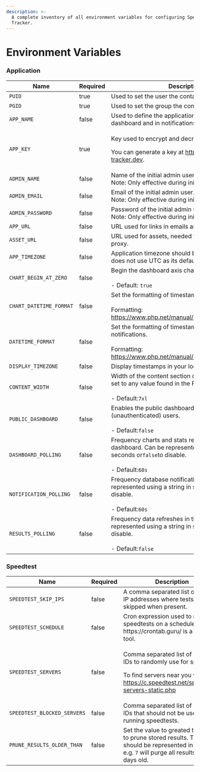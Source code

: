 ```yaml
---
description: >-
  A complete inventory of all environment variables for configuring Speedtest
  Tracker.
---
```


# Environment Variables

### Application

<table><thead><tr><th width="218">Name</th><th width="103" data-type="checkbox">Required</th><th>Description</th><th>Example</th></tr></thead><tbody><tr><td><code>PUID</code></td><td>true</td><td>Used to set the user the container should run as.</td><td><code>1000</code></td></tr><tr><td><code>PGID</code></td><td>true</td><td>Used to set the group the container should run as.</td><td><code>1000</code></td></tr><tr><td><code>APP_NAME</code></td><td>false</td><td>Used to define the application's name in the dashboard and in notifications.<br></td><td></td></tr><tr><td><code>APP_KEY</code></td><td>true</td><td><p>Key used to encrypt and decrypt data.</p><p>You can generate a key at <a href="https://speedtest-tracker.dev">https://speedtest-tracker.dev</a>.</p></td><td></td></tr><tr><td><code>ADMIN_NAME</code></td><td>false</td><td>Name of the initial admin user.<br>Note: Only effective during initial setup.</td><td><code>Admin</code></td></tr><tr><td><code>ADMIN_EMAIL</code></td><td>false</td><td>Email of the initial admin user.<br>Note: Only effective during initial setup.</td><td><code>admin@example.com</code></td></tr><tr><td><code>ADMIN_PASSWORD</code></td><td>false</td><td>Password of the initial admin user.<br>Note: Only effective during initial setup.</td><td><code>password</code></td></tr><tr><td><code>APP_URL</code></td><td>false</td><td>URL used for links in emails and notifications.</td><td><code>https://speedtest.example.com</code></td></tr><tr><td><code>ASSET_URL</code></td><td>false</td><td>URL used for assets, needed when using a reverse proxy.</td><td><code>https://speedtest.example.com</code></td></tr><tr><td><code>APP_TIMEZONE</code></td><td>false</td><td>Application timezone should be set if your database does not use UTC as its default timezone.</td><td><code>Europe/London</code></td></tr><tr><td><code>CHART_BEGIN_AT_ZERO</code></td><td>false</td><td>Begin the dashboard axis charts at zero.<br><br>- Default: <code>true</code></td><td><code>true</code> or <code>false</code></td></tr><tr><td><code>CHART_DATETIME_FORMAT</code></td><td>false</td><td>Set the formatting of timestamps in charts.<br><br>Formatting: <a href="https://www.php.net/manual/en/datetime.format.php">https://www.php.net/manual/en/datetime.format.php</a></td><td><code>j/m G:i</code><br>(18/10 20:06)</td></tr><tr><td><code>DATETIME_FORMAT</code></td><td>false</td><td>Set the formatting of timestamps in tables and notifications.<br><br>Formatting: <a href="https://www.php.net/manual/en/datetime.format.php">https://www.php.net/manual/en/datetime.format.php</a></td><td><code>j M Y, G:i:s</code><br>(18 Oct 2024, 20:06:01)</td></tr><tr><td><code>DISPLAY_TIMEZONE</code></td><td>false</td><td>Display timestamps in your local time.</td><td><code>America/New_York</code></td></tr><tr><td><code>CONTENT_WIDTH</code></td><td>false</td><td>Width of the content section of each page. Can be set to any value found in the Filament <a href="https://filamentphp.com/docs/3.x/panels/configuration#customizing-the-maximum-content-width">docs</a>.<br><br>- Default:<code>7xl</code></td><td></td></tr><tr><td><code>PUBLIC_DASHBOARD</code></td><td>false</td><td>Enables the public dashboard for guest (unauthenticated) users.<br><br>- Default:<code>false</code></td><td></td></tr><tr><td><code>DASHBOARD_POLLING</code></td><td>false</td><td>Frequency charts and stats refresh on the dashboard. Can be represented using a string in seconds or<code>false</code>to disable.<br><br>- Default:<code>60s</code></td><td></td></tr><tr><td><code>NOTIFICATION_POLLING</code></td><td>false</td><td>Frequency database notifications are polled. Can be represented using a string in seconds or<code>false</code>to disable.<br><br>- Default:<code>60s</code></td><td></td></tr><tr><td><code>RESULTS_POLLING</code></td><td>false</td><td>Frequency data refreshes in the results table. Can be represented using a string in seconds or<code>false</code>to disable.<br><br>- Default:<code>false</code></td><td></td></tr></tbody></table>

### Speedtest

<table><thead><tr><th width="221">Name</th><th data-type="checkbox">Required</th><th>Description</th><th>Example</th></tr></thead><tbody><tr><td><code>SPEEDTEST_SKIP_IPS</code></td><td>false</td><td>A comma separated list of public IP addresses where tests will be skipped when present.</td><td><code>127.0.0.1</code> or <code>127.0.0.0/16</code></td></tr><tr><td><code>SPEEDTEST_SCHEDULE</code></td><td>false</td><td>Cron expression used to run speedtests on a scheduled basis. https://crontab.guru/ is a helpful tool.</td><td><code>6 */2 * * *</code><br>(<em>At minute 6 past every 2nd hour)</em></td></tr><tr><td><code>SPEEDTEST_SERVERS</code></td><td>false</td><td><p>Comma separated list of server IDs to randomly use for speedtest.</p><p>To find servers near you visit: <a href="https://c.speedtest.net/speedtest-servers-static.php">https://c.speedtest.net/speedtest-servers-static.php</a></p></td><td><code>52365</code> or <code>36998,52365</code></td></tr><tr><td><code>SPEEDTEST_BLOCKED_SERVERS</code></td><td>false</td><td>Comma separated list of server IDs that should not be used when running speedtests.</td><td></td></tr><tr><td><code>PRUNE_RESULTS_OLDER_THAN</code></td><td>false</td><td>Set the value to greated than zero to prune stored results. This value should be represented in days, e.g. <code>7</code> will purge all results over 7 days old.</td><td><code>7</code></td></tr></tbody></table>
